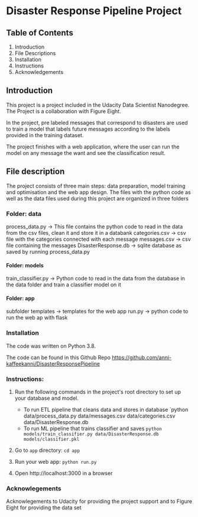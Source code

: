 # Disaster Response Pipeline Project
## Table of Contents
1. Introduction
2. File Descriptions
3. Installation
4. Instructions
5. Acknowledgements

## Introduction
This project is a project included in the Udacity Data Scientist Nanodegree.
The Project is a collaboration with Figure Eight. 

In the project, pre labeled messages that correspond to disasters are used to train
a model that labels future messages according to the labels provided in the training dataset. 

The project finishes with a web application, where the user can run the model on any message the want and
see the classification result.

## File description

The project consists of three main steps: data preparation, model training and optimisation
and the web app design. The files with the python code as well as the data files used during this project are organized in three folders

### Folder: data
process_data.py -> This file contains the python code to read in the data from the csv files, clean it and store it in a databank
categories.csv -> csv file with the categories connected with each message
messages.csv -> csv file containing the messages 
DisasterResponse.db -> sqlite database as saved by running process_data.py 

#### Folder: models
train_classifier.py -> Python code to read in the data from the database in the data folder and train a classifier model on it

#### Folder: app
subfolder templates -> templates for the web app
run.py -> python code to run the web ap with flask

### Installation
The code was written on Python 3.8.

The code can be found in this Github Repo https://github.com/anni-kaffeekanni/DisasterResponsePipeline

### Instructions:
1. Run the following commands in the project's root directory to set up your database and model.

    - To run ETL pipeline that cleans data and stores in database
        `python data/process_data.py data/messages.csv data/categories.csv data/DisasterResponse.db
    - To run ML pipeline that trains classifier and saves
        `python models/train_classifier.py data/DisasterResponse.db models/classifier.pkl`

2. Go to `app` directory: `cd app`

3. Run your web app: `python run.py`

4. Open http://localhost:3000 in a browser

### Acknowlegements

Acknowlegements to Udacity for providing the project support and to Figure Eight for providing the data set
